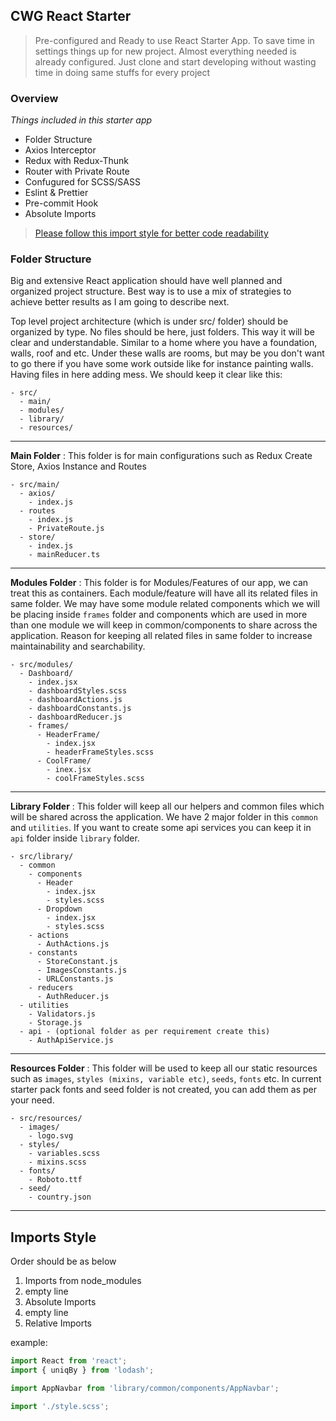 ## CWG React Starter

> Pre-configured and Ready to use React Starter App. To save time in settings things up for new project. Almost everything needed is already configured. Just clone and start developing without wasting time in doing same stuffs for every project

### Overview

_Things included in this starter app_

- Folder Structure
- Axios Interceptor
- Redux with Redux-Thunk
- Router with Private Route
- Confugured for SCSS/SASS
- Eslint & Prettier
- Pre-commit Hook
- Absolute Imports

> [Please follow this import style for better code readability](#Imports-style)

### Folder Structure

Big and extensive React application should have well planned and organized project structure. Best way is to use a mix of strategies to achieve better results as I am going to describe next.

Top level project architecture (which is under src/ folder) should be organized by type. No files should be here, just folders. This way it will be clear and understandable. Similar to a home where you have a foundation, walls, roof and etc. Under these walls are rooms, but may be you don't want to go there if you have some work outside like for instance painting walls. Having files in here adding mess. We should keep it clear like this:

```
- src/
  - main/
  - modules/
  - library/
  - resources/
```

---

**Main Folder** : This folder is for main configurations such as Redux Create Store, Axios Instance and Routes

```
- src/main/
  - axios/
    - index.js
  - routes
    - index.js
    - PrivateRoute.js
  - store/
    - index.js
    - mainReducer.ts
```

---

**Modules Folder** : This folder is for Modules/Features of our app, we can treat this as containers. Each module/feature will have all its related files in same folder. We may have some module related components which we will be placing inside `frames` folder and components which are used in more than one module we will keep in common/components to share across the application. Reason for keeping all related files in same folder to increase maintainability and searchability.

```
- src/modules/
  - Dashboard/
    - index.jsx
    - dashboardStyles.scss
    - dashboardActions.js
    - dashboardConstants.js
    - dashboardReducer.js
    - frames/
      - HeaderFrame/
        - index.jsx
        - headerFrameStyles.scss
      - CoolFrame/
        - inex.jsx
        - coolFrameStyles.scss
```

---

**Library Folder** : This folder will keep all our helpers and common files which will be shared across the application. We have 2 major folder in this `common` and `utilities`. If you want to create some api services you can keep it in `api` folder inside `library` folder.

```
- src/library/
  - common
    - components
      - Header
        - index.jsx
        - styles.scss
      - Dropdown
        - index.jsx
        - styles.scss
    - actions
      - AuthActions.js
    - constants
      - StoreConstant.js
      - ImagesConstants.js
      - URLConstants.js
    - reducers
      - AuthReducer.js
  - utilities
    - Validators.js
    - Storage.js
  - api - (optional folder as per requirement create this)
    - AuthApiService.js
```

---

**Resources Folder** : This folder will be used to keep all our static resources such as `images`, `styles (mixins, variable etc)`, `seeds`, `fonts` etc. In current starter pack fonts and seed folder is not created, you can add them as per your need.

```
- src/resources/
  - images/
    - logo.svg
  - styles/
    - variables.scss
    - mixins.scss
  - fonts/
    - Roboto.ttf
  - seed/
    - country.json
```

---

## Imports Style

Order should be as below

1. Imports from node_modules
2. empty line
3. Absolute Imports
4. empty line
5. Relative Imports

example:

```jsx
import React from 'react';
import { uniqBy } from 'lodash';

import AppNavbar from 'library/common/components/AppNavbar';

import './style.scss';
```
